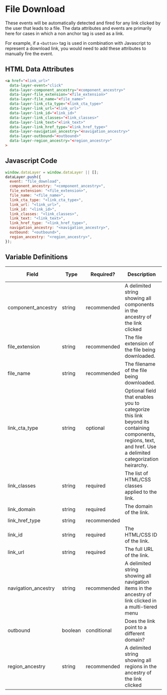 # File Download

These events will be automatically detected and fired for any link clicked by the user that leads to a file. The data attributes and events are primarily here for cases in which a non anchor tag is used as a link. 

For example, if a `<button>` tag is used in combination with Javascript to represent a download link, you would need to add these attributes to manually fire the event.

## HTML Data Attributes

```html
<a href="<link_url>"
  data-layer-event="click"
  data-layer-component_ancestry="<component_ancestry>"
  data-layer-file_extension="<file_extension>"
  data-layer-file_name="<file_name>"
  data-layer-link_cta_type="<link_cta_type>"
  data-layer-link_url="<link_url>"
  data-layer-link_id="<link_id>"
  data-layer-link_classes="<link_classes>"
  data-layer-link_text="<link_text>"
  data-layer-link_href_type="<link_href_type>"
  data-layer-navigation_ancestry="<navigation_ancestry>"
  data-layer-outbound="<outbound>"
  data-layer-region_ancestry="<region_ancestry>"
>
```

## Javascript Code

```js
window.dataLayer = window.dataLayer || [];
dataLayer.push({
  event: "file_download",
  component_ancestry: "<component_ancestry>",
  file_extension: "<file_extension>",
  file_name: "<file_name>",
  link_cta_type: "<link_cta_type>",
  link_url: "<link_url>",
  link_id: "<link_id>",
  link_classes: "<link_classes>",
  link_text: "<link_text>",
  link_href_type: "<link_href_type>",
  navigation_ancestry: "<navigation_ancestry>",
  outbound: "<outbound>",
  region_ancestry: "<region_ancestry>",
});
```

## Variable Definitions

|Field|Type|Required?|Description|Example|Pattern|Min Length|Max Length|Minimum|Maximum|Multiple Of|
| --- | --- | --- | --- | --- | --- | --- | --- | --- | --- | --- |
|component_ancestry|string|recommended|A delimited string showing all components in the ancestry of the link clicked|hero~product carousel|
|file_extension|string|recommended|The file extension of the file being downloaded.|pdf|
|file_name|string|recommended|The filename of the file being downloaded.|drug_facts.pdf|
|link_cta_type|string|optional|Optional field that enables you to categorize this link beyond its containing components, regions, text, and href. Use a delimited categorization heirarchy.|For instance, "careers~apply" and "careers~view opportunity".|
|link_classes|string|required|The list of HTML/CSS classes applied to the link.|button-red|
|link_domain|string|required|The domain of the link.|example.com|
|link_href_type|string|recommended|
|link_id|string|required|The HTML/CSS ID of the link.|submit-button|
|link_url|string|required|The full URL of the link.|https://www.example.com/form|
|navigation_ancestry|string|recommended|A delimited string showing all navigation items in the ancestry of link clicked in a multi-tiered menu|about~our leadership~our CEO|
|outbound|boolean|conditional|Does the link point to a different domain?|false|
|region_ancestry|string|recommended|A delimited string showing all regions in the ancestry of the link clicked|header~navigation